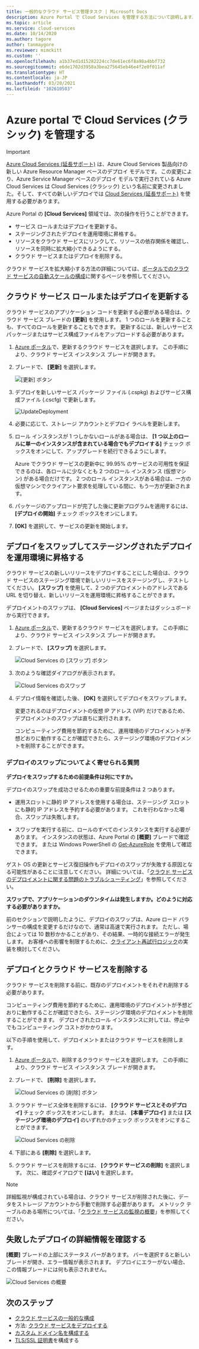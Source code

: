 ```yaml
---
title: 一般的なクラウド サービス管理タスク | Microsoft Docs
description: Azure Portal で Cloud Services を管理する方法について説明します。 これらの例では、Azure ポータルを使用します。
ms.topic: article
ms.service: cloud-services
ms.date: 10/14/2020
ms.author: tagore
author: tanmaygore
ms.reviewer: mimckitt
ms.custom: ''
ms.openlocfilehash: a1b37ed1d15282224cc7de61ec6f8a98a4bbf732
ms.sourcegitcommit: e6de1702d3958a3bea275645eb46e4f2e0f011af
ms.translationtype: HT
ms.contentlocale: ja-JP
ms.lasthandoff: 03/20/2021
ms.locfileid: "102610503"
---
```

# <a name="manage-cloud-services-classic-in-the-azure-portal"></a>Azure portal で Cloud Services (クラシック) を管理する

> [!IMPORTANT]
> [Azure Cloud Services (延長サポート)](../cloud-services-extended-support/overview.md) は、Azure Cloud Services 製品向けの新しい Azure Resource Manager ベースのデプロイ モデルです。 この変更により、Azure Service Manager ベースのデプロイ モデルで実行されている Azure Cloud Services は Cloud Services (クラシック) という名前に変更されました。そして、すべての新しいデプロイでは [Cloud Services (延長サポート)](../cloud-services-extended-support/overview.md) を使用する必要があります。

Azure Portal の **[Cloud Services]** 領域では、次の操作を行うことができます。

* サービス ロールまたはデプロイを更新する。
* ステージングされたデプロイを運用環境に昇格する。
* リソースをクラウド サービスにリンクして、リソースの依存関係を確認し、リソースを同時に拡大縮小できるようにする。
* クラウド サービスまたはデプロイを削除する。

クラウド サービスを拡大縮小する方法の詳細については、[ポータルでのクラウド サービスの自動スケールの構成](cloud-services-how-to-scale-portal.md)に関するページを参照してください。

## <a name="update-a-cloud-service-role-or-deployment"></a>クラウド サービス ロールまたはデプロイを更新する
クラウド サービスのアプリケーション コードを更新する必要がある場合は、クラウド サービス ブレードの **[更新]** を使用します。 1 つのロールを更新することも、すべてのロールを更新することもできます。 更新するには、新しいサービス パッケージまたはサービス構成ファイルをアップロードする必要があります。

1. [Azure ポータル][Azure portal]で、更新するクラウド サービスを選択します。 この手順により、クラウド サービス インスタンス ブレードが開きます。

2. ブレードで、 **[更新]** を選択します。

    ![[更新] ボタン](./media/cloud-services-how-to-manage-portal/update-button.png)

3. デプロイを新しいサービス パッケージ ファイル (.cspkg) およびサービス構成ファイル (.cscfg) で更新します。

    ![UpdateDeployment](./media/cloud-services-how-to-manage-portal/update-blade.png)

4. 必要に応じて、ストレージ アカウントとデプロイ ラベルを更新します。

5. ロール インスタンスが 1 つしかないロールがある場合は、 **[1 つ以上のロールに単一のインスタンスが含まれている場合でもデプロイする]** チェック ボックスをオンにして、アップグレードを続行できるようにします。

    Azure でクラウド サービスの更新中に 99.95% のサービスの可用性を保証できるのは、各ロールに少なくとも 2 つのロール インスタンス (仮想マシン) がある場合だけです。 2 つのロール インスタンスがある場合は、一方の仮想マシンでクライアント要求を処理している間に、もう一方が更新されます。

6. パッケージのアップロードが完了した後に更新プログラムを適用するには、 **[デプロイの開始]** チェック ボックスをオンにします。

7. **[OK]** を選択して、サービスの更新を開始します。

## <a name="swap-deployments-to-promote-a-staged-deployment-to-production"></a>デプロイをスワップしてステージングされたデプロイを運用環境に昇格する
クラウド サービスの新しいリリースをデプロイすることにした場合は、クラウド サービスのステージング環境で新しいリリースをステージングし、テストしてください。 **[スワップ]** を使用して、2 つのデプロイメントのアドレスである URL を切り替え、新しいリリースを運用環境に昇格することができます。

デプロイメントのスワップは、 **[Cloud Services]** ページまたはダッシュボードから実行できます。

1. [Azure ポータル][Azure portal]で、更新するクラウド サービスを選択します。 この手順により、クラウド サービス インスタンス ブレードが開きます。

2. ブレードで、 **[スワップ]** を選択します。

    ![Cloud Services の [スワップ] ボタン](./media/cloud-services-how-to-manage-portal/swap-button.png)

3. 次のような確認ダイアログが表示されます。

    ![Cloud Services のスワップ](./media/cloud-services-how-to-manage-portal/swap-prompt.png)

4. デプロイ情報を確認した後、 **[OK]** を選択してデプロイをスワップします。

    変更されるのはデプロイメントの仮想 IP アドレス (VIP) だけであるため、デプロイメントのスワップは直ちに実行されます。

    コンピューティング費用を節約するために、運用環境のデプロイメントが予想どおりに動作することが確認できたら、ステージング環境のデプロイメントを削除することができます。

### <a name="common-questions-about-swapping-deployments"></a>デプロイのスワップについてよく寄せられる質問

**デプロイをスワップするための前提条件は何にですか。**

デプロイのスワップを成功させるための重要な前提条件は 2 つあります。

- 運用スロットに静的 IP アドレスを使用する場合は、ステージング スロットにも静的 IP アドレスを予約する必要があります。 これを行わなかった場合、スワップは失敗します。

- スワップを実行する前に、ロールのすべてのインスタンスを実行する必要があります。 インスタンスの状態は、Azure Portal の **[概要]** ブレードで確認できます。 または Windows PowerShell の [Get-AzureRole](/powershell/module/servicemanagement/azure.service/get-azurerole) を使用して確認できます。

ゲスト OS の更新とサービス復旧操作もデプロイのスワップが失敗する原因となる可能性があることに注意してください。 詳細については、「[クラウド サービスのデプロイメントに関する問題のトラブルシューティング](cloud-services-troubleshoot-deployment-problems.md)」を参照してください。

**スワップで、アプリケーションのダウンタイムは発生しますか。どのように対応する必要がありますか。**

前のセクションで説明したように、デプロイのスワップは、Azure ロード バランサーの構成を変更するだけなので、通常は高速で実行されます。 ただし、場合によっては 10 数秒かかることがあり、その結果、一時的な接続エラーが発生します。 お客様への影響を制限するために、[クライアント再試行ロジック](/azure/architecture/best-practices/transient-faults)の実装を検討してください。

## <a name="delete-deployments-and-a-cloud-service"></a>デプロイとクラウド サービスを削除する
クラウド サービスを削除する前に、既存のデプロイメントをそれぞれ削除する必要があります。

コンピューティング費用を節約するために、運用環境のデプロイメントが予想どおりに動作することが確認できたら、ステージング環境のデプロイメントを削除することができます。 デプロイされたロール インスタンスに対しては、停止中でもコンピューティング コストがかかります。

以下の手順を使用して、デプロイメントまたはクラウド サービスを削除します。

1. [Azure ポータル][Azure portal]で、削除するクラウド サービスを選択します。 この手順により、クラウド サービス インスタンス ブレードが開きます。

2. ブレードで、 **[削除]** を選択します。

    ![Cloud Services の [削除] ボタン](./media/cloud-services-how-to-manage-portal/delete-button.png)

3. クラウド サービス全体を削除するには、 **[クラウド サービスとそのデプロイ]** チェック ボックスをオンにします。 または、 **[本番デプロイ]** または **[ステージング環境のデプロイ]** のいずれかのチェック ボックスをオンにすることができます。

    ![Cloud Services の削除](./media/cloud-services-how-to-manage-portal/delete-blade.png)

4. 下部にある **[削除]** を選択します。

5. クラウド サービスを削除するには、 **[クラウド サービスの削除]** を選択します。 次に、確認ダイアログで **[はい]** を選択します。

> [!NOTE]
> 詳細監視が構成されている場合は、クラウド サービスが削除された後に、データをストレージ アカウントから手動で削除する必要があります。 メトリック テーブルのある場所については、「[クラウド サービスの監視の概要](cloud-services-how-to-monitor.md)」を参照してください。


## <a name="find-more-information-about-failed-deployments"></a>失敗したデプロイの詳細情報を確認する
**[概要]** ブレードの上部にステータス バーがあります。 バーを選択すると新しいブレードが開き、エラー情報が表示されます。 デプロイにエラーがない場合、この情報ブレードには何も表示されません。

![Cloud Services の概要](./media/cloud-services-how-to-manage-portal/status-info.png)



[Azure portal]: https://portal.azure.com

## <a name="next-steps"></a>次のステップ
* [クラウド サービスの一般的な構成](cloud-services-how-to-configure-portal.md)
* 方法: [クラウド サービスをデプロイする](cloud-services-how-to-create-deploy-portal.md)
* [カスタム ドメイン名を構成する](cloud-services-custom-domain-name-portal.md)
* [TLS/SSL 証明書](cloud-services-configure-ssl-certificate-portal.md)を構成する